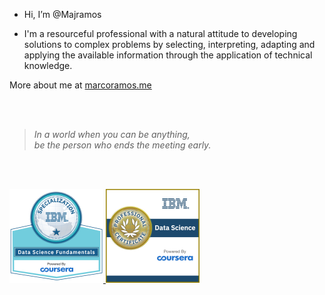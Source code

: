 - Hi, I’m @Majramos

- I'm a resourceful professional with a natural attitude to developing solutions to complex problems by selecting, interpreting, adapting and applying the available information through the application of technical knowledge.


More about me at [marcoramos.me](https://marcoramos.me/)

<br><br>

> *In a world when you can be anything,*  
> *be the person who ends the meeting early.*

<br><br>


<a href="https://www.credly.com/badges/341fa529-2308-4c7a-80d7-92a3c4274705/public_url" target="_blank" rel="noopener noreferrer">
  <img
    src="https://github.com/Majramos/Majramos/blob/main/badges/data-science-fundamentals-specialization-v2.png"
    alt="Data Science Fundamentals IBM" width="150" height="150"
  >
</a>
<a href="https://www.credly.com/badges/f789a4f2-1ab6-4ef2-b15c-c357929bccf6/public_url" target="_blank" rel="noopener noreferrer">
  <img
    src="https://github.com/Majramos/Majramos/blob/main/badges/ibm-data-science-professional-certificate.png"
    alt="Data Science Professional IBM" width="150" height="150"
  >
</a>
